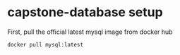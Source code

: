 # capstone-database setup

First, pull the official latest mysql image from docker hub
```
docker pull mysql:latest
```

